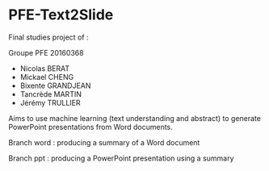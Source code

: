# PFE-Text2Slide



Final studies project of :

Groupe PFE 20160368

- Nicolas BERAT
- Mickael CHENG
- Bixente GRANDJEAN
- Tancrède MARTIN
- Jérémy TRULLIER



Aims to use machine learning (text understanding and abstract) to generate PowerPoint presentations from Word documents.



Branch word : producing a summary of a Word document

Branch ppt : producing a PowerPoint presentation using a summary